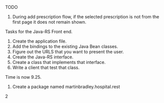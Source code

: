 TODO
1. During add prescription flow, if the selected prescription is not from the
   first page it does not remain shown.

Tasks for the Java-RS Front end.

1. Create the application file.
2. Add the bindings to the existing Java Bean classes.
3. Figure out the URLS that you want to present the user.
4. Create the Java-RS interface.
5. Create a class that implements that interface.
6. Write a client that test that class.

Time is now 9.25.


1.  Create a package named martinbradley.hospital.rest

2

    


